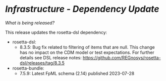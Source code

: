 # *Infrastructure - Dependency Update*

_What is being released?_

This release updates the rosetta-dsl dependency:

- rosetta-dsl:
  - 8.3.5: Bug fix related to filtering of items that are null. This change has no impact on the CDM model or test expectations.  For further details see DSL release notes: https://github.com/REGnosys/rosetta-dsl/releases/tag/8.3.5
- rosetta-bundle:
  - 7.5.9: Latest FpML schema (2.14) published 2023-07-28
